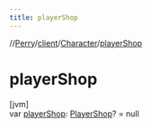 ```yaml
---
title: playerShop
---
```

//[Perry](../../../index.html)/[client](../index.html)/[Character](index.html)/[playerShop](player-shop.html)



# playerShop



[jvm]\
var [playerShop](player-shop.html): [PlayerShop](../../server/-player-shop/index.html)? = null




